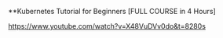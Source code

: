 **Kubernetes Tutorial for Beginners [FULL COURSE in 4 Hours]

https://www.youtube.com/watch?v=X48VuDVv0do&t=8280s
